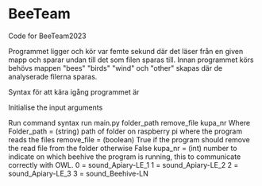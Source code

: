 # BeeTeam
Code for BeeTeam2023

Programmet ligger och kör var femte sekund där det läser från en given mapp och sparar undan till det som filen sparas till. Innan programmet körs behövs mappen "bees" "birds" "wind" och "other" skapas där de analyserade filerna sparas. 

Syntax för att kära igång programmet är

Initialise the input arguments

Run command syntax
run main.py folder_path remove_file kupa_nr 
Where
Folder_path = (string) path of folder on raspberry pi where the program reads the files 
remove_file = (boolean) True if the program should remove the read file from the folder otherwise False
kupa_nr = (int) number to indicate on which beehive the program is running, this to communicate correctly with OWL. 
0 = sound_Apiary-LE_1
1 = sound_Apiary-LE_2
2 = sound_Apiary-LE_3
3 = sound_Beehive-LN
